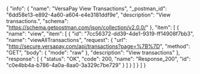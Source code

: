 {
  "info": {
    "name": "VersaPay View Transactions",
    "_postman_id": "6dd58e13-e892-4a60-a604-e4e3181ddf9e",
    "description": "View transactions.",
    "schema": "https://schema.getpostman.com/json/collection/v2.0.0/"
  },
  "item": [
    {
      "name": "view",
      "item": [
        {
          "id": "7cc56372-dd39-4de1-9319-ff14908f7bb3",
          "name": "viewAllTransactions",
          "request": {
            "url": "http://secure.versapay.com/api/transactions?page=%7B%7D",
            "method": "GET",
            "body": {
              "mode": "raw"
            },
            "description": "View transactions"
          },
          "response": [
            {
              "status": "OK",
              "code": 200,
              "name": "Response_200",
              "id": "c0e4bb4a-b786-4a0a-8aa0-3a329c7be729"
            }
          ]
        }
      ]
    }
  ]
}